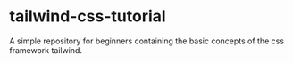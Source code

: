 # tailwind-css-tutorial
A simple repository for beginners containing the basic concepts of the css framework tailwind.
